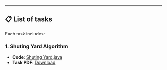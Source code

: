 ---

## 📋 **List of tasks**
Each task includes:  

### 1. Shuting Yard Algorithm
- **Code**: [Shuting Yard.java](./ShutingYard.java)  
- **Task PDF**: [Download](./Tasks/ShutingYard1.pdf) 

